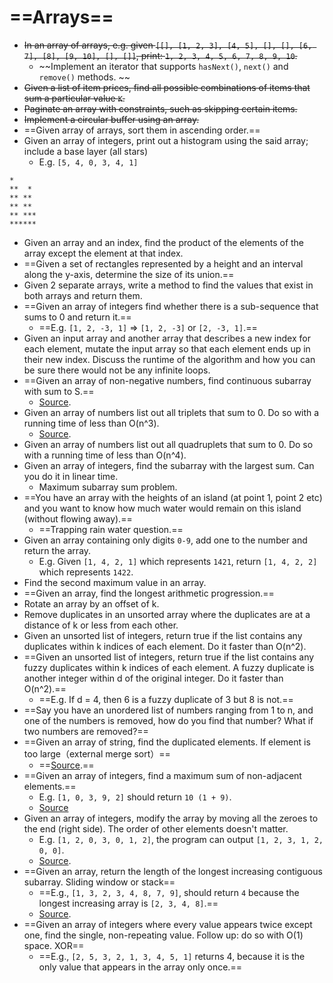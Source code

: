 ==Arrays==
==

- ~~In an array of arrays, e.g. given `[[], [1, 2, 3], [4, 5], [], [], [6, 7], [8], [9, 10], [], []]`, print: `1, 2, 3, 4, 5, 6, 7, 8, 9, 10`.~~
  - ~~Implement an iterator that supports `hasNext()`, `next()` and `remove()` methods.  ~~
- ~~Given a list of item prices, find all possible combinations of items that sum a particular value `K`.~~
- ~~Paginate an array with constraints, such as skipping certain items.~~ 
- ~~Implement a circular buffer using an array.~~
- ==Given array of arrays, sort them in ascending order.==
- Given an array of integers, print out a histogram using the said array; include a base layer (all stars)
  - E.g. `[5, 4, 0, 3, 4, 1]`

```
*
**  *
** **
** **
** ***
******
```

- Given an array and an index, find the product of the elements of the array except the element at that index.
- ==Given a set of rectangles represented by a height and an interval along the y-axis, determine the size of its union.==
- Given 2 separate arrays, write a method to find the values that exist in both arrays and return them.
- ==Given an array of integers find whether there is a sub-sequence that sums to 0 and return it.==
  - ==E.g. `[1, 2, -3, 1]` => `[1, 2, -3]` or `[2, -3, 1]`.==
- Given an input array and another array that describes a new index for each element, mutate the input array so that each element ends up in their new index. Discuss the runtime of the algorithm and how you can be sure there would not be any infinite loops.
- ==Given an array of non-negative numbers, find continuous subarray with sum to S.==
  - [Source](http://blog.gainlo.co/index.php/2016/06/01/subarray-with-given-sum/).
- Given an array of numbers list out all triplets that sum to 0. Do so with a running time of less than O(n^3).
  - [Source](http://blog.gainlo.co/index.php/2016/07/19/3sum/).
- Given an array of numbers list out all quadruplets that sum to 0. Do so with a running time of less than O(n^4).
- Given an array of integers, find the subarray with the largest sum. Can you do it in linear time.
  - Maximum subarray sum problem.
- ==You have an array with the heights of an island (at point 1, point 2 etc) and you want to know how much water would remain on this island (without flowing away).==
  - ==Trapping rain water question.==
- Given an array containing only digits `0-9`, add one to the number and return the array.
  - E.g. Given `[1, 4, 2, 1]` which represents `1421`, return `[1, 4, 2, 2]` which represents `1422`.
- Find the second maximum value in an array.
- ==Given an array, find the longest arithmetic progression.==
- Rotate an array by an offset of k.
- Remove duplicates in an unsorted array where the duplicates are at a distance of k or less from each other.
- Given an unsorted list of integers, return true if the list contains any duplicates within k indices of each element. Do it faster than O(n^2).
- ==Given an unsorted list of integers, return true if the list contains any fuzzy duplicates within k indices of each element. A fuzzy duplicate is another integer within d of the original integer. Do it faster than O(n^2).==
  - ==E.g. If d = 4, then 6 is a fuzzy duplicate of 3 but 8 is not.==
- ==Say you have an unordered list of numbers ranging from 1 to n, and one of the numbers is removed, how do you find that number? What if two numbers are removed?==
- ==Given an array of string, find the duplicated elements. If element is too large（external merge sort）==
  - ==[Source](http://blog.gainlo.co/index.php/2016/05/10/duplicate-elements-of-an-array/).==
- ==Given an array of integers, find a maximum sum of non-adjacent elements.==
  - E.g. `[1, 0, 3, 9, 2]` should return `10 (1 + 9)`.
  - [Source](http://blog.gainlo.co/index.php/2016/12/02/uber-interview-question-maximum-sum-non-adjacent-elements/)
- Given an array of integers, modify the array by moving all the zeroes to the end (right side). The order of other elements doesn't matter.
  - E.g. `[1, 2, 0, 3, 0, 1, 2]`, the program can output `[1, 2, 3, 1, 2, 0, 0]`.
  - [Source](http://blog.gainlo.co/index.php/2016/11/18/uber-interview-question-move-zeroes/).
- ==Given an array, return the length of the longest increasing contiguous subarray. Sliding window or stack==
  - ==E.g., `[1, 3, 2, 3, 4, 8, 7, 9]`, should return `4` because the longest increasing array is `[2, 3, 4, 8]`.==
  - [Source](http://blog.gainlo.co/index.php/2017/02/02/uber-interview-questions-longest-increasing-subarray/).
- ==Given an array of integers where every value appears twice except one, find the single, non-repeating value. Follow up: do so with O(1) space. XOR==
  - ==E.g., `[2, 5, 3, 2, 1, 3, 4, 5, 1]` returns 4, because it is the only value that appears in the array only once.==

